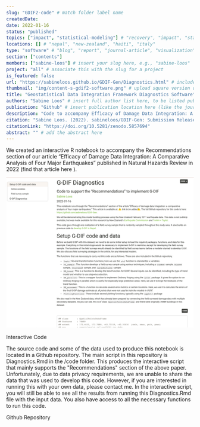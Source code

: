 ```yaml
---
slug: "GDIF2-code" # match folder label name
createdDate:
date: 2022-01-16
status: "published"
topics: ["impact", "statistical-modeling"] # "recovery", "impact", "statistical-modeling"
locations: [] # "nepal", "new-zealand", "haiti", "italy"
type: "software" # "blog", "report", "journal-article", "visualization"
section: ["contents"]
members: ["sabine-loos"] # insert your slug here, e.g., "sabine-loos"
project: "all" # associate this with the slug for a project
is_featured: false
url: "https://sabineloos.github.io/GDIF-Gen/Diagnostics.html" # include link to open pdf file
thumbnail: "img/content-s-gdif2-software.png" # upload square version of the content to img folder and add source here, e.g., "img/content-b-ier-nepal.png"
title: "Geostatistical Data Integration Framework Diagnostics Software" # insert title here
authors: "Sabine Loos" # insert full author list here, to be listed publicly
publication: "Github" # insert publication location here (like the journal)
description: "Code to accompany Efficacy of Damage Data Integration: A Comparative Analysis of Four Major Earthquakes published in Natural Hazards Review" # insert a one sentence description here
citation: "Sabine Loos. (2022). sabineloos/GDIF-Gen: Submission Release (v1.0.0). Zenodo." # add the citation here, in APA format
citationLink: "https://doi.org/10.5281/zenodo.5857694"
abstract: "" # add the abstract here
---
```


We created an interactive R notebook to accompany the Recommendations section of our article “Efficacy of Damage Data Integration: A Comparative Analysis of Four Major Earthquakes” published in Natural Hazards Review in 2022 (find that article <Link doOpenInNewTab to="gdif-efficacy"> here </Link>).

![](./content-s-gdif2-software.png)
<Link is-button doOpenInNewTab to="https://sabineloos.github.io/GDIF-Gen/Diagnostics.html"> Interactive Code </Link>

The source code and some of the data used to produce this notebook is located in a Github repository. The main script in this repository is Diagnostics.Rmd in the /code folder. This produces the interactive script that mainly supports the "Recommendations" section of the above paper. Unfortunately, due to data privacy requirements, we are unable to share the data that was used to develop this code. However, if you are interested in running this with your own data, please contact me. In the interactive script, you will still be able to see all the results from running this Diagnostics.Rmd file with the input data. You also have access to all the necessary functions to run this code.

<Link is-button doOpenInNewTab to="https://github.com/sabineloos/GDIF-Gen/tree/main"> Github Repository </Link>